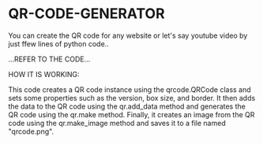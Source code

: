 # QR-CODE-GENERATOR

You can create the QR code for any website or let's say youtube video by just ffew lines of python code..

...REFER TO THE CODE...

HOW IT IS WORKING: 

This code creates a QR code instance using the qrcode.QRCode class and sets some properties such as the version, box size, and border.
It then adds the data to the QR code using the qr.add_data method and generates the QR code using the qr.make method.
Finally, it creates an image from the QR code using the qr.make_image method and saves it to a file named "qrcode.png".
